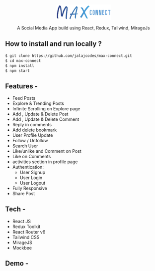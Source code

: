 <div align="center">
  <img src="./public/assets/logo.png" width="180" alt="logo"/>
  
  A Social Media App build using React, Redux, Tailwind, MirageJs
</div>

## **How to install and run locally ?**

```
$ git clone https://github.com/jalajcodes/max-connect.git
$ cd max-connect
$ npm install
$ npm start
```

## **Features -**

- Feed Posts
- Explore & Trending Posts
- Infinite Scrolling on Explore page
- Add , Update & Delete Post
- Add , Update & Delete Comment
- Reply in comments
- Add delete bookmark
- User Profile Update
- Follow / Unfollow
- Search User
- Like/unlike and Comment on Post
- Like on Comments
- activities section in profile page
- Authentication:
  - User Signup
  - User Login
  - User Logout
- Fully Responsive
- Share Post

## **Tech -**

- React JS
- Redux Toolkit
- React Router v6
- Tailwind CSS
- MirageJS
- Mockbee

## **Demo -**
